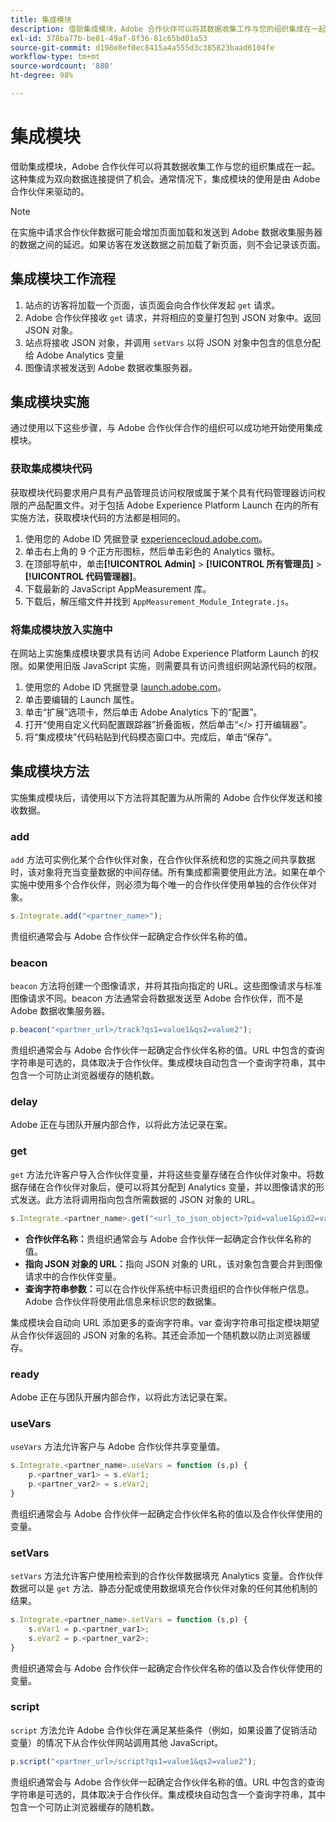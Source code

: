 ```yaml
---
title: 集成模块
description: 借助集成模块，Adobe 合作伙伴可以将其数据收集工作与您的组织集成在一起。
exl-id: 378ba77b-be81-49af-8f36-81c65bd01a53
source-git-commit: d198e8ef0ec8415a4a555d3c385823baad6104fe
workflow-type: tm+mt
source-wordcount: '880'
ht-degree: 98%

---
```


# 集成模块

借助集成模块，Adobe 合作伙伴可以将其数据收集工作与您的组织集成在一起。这种集成为双向数据连接提供了机会。通常情况下，集成模块的使用是由 Adobe 合作伙伴来驱动的。

>[!NOTE]
>
>在实施中请求合作伙伴数据可能会增加页面加载和发送到 Adobe 数据收集服务器的数据之间的延迟。如果访客在发送数据之前加载了新页面，则不会记录该页面。

## 集成模块工作流程

1. 站点的访客将加载一个页面，该页面会向合作伙伴发起 `get` 请求。
2. Adobe 合作伙伴接收 `get` 请求，并将相应的变量打包到 JSON 对象中。返回 JSON 对象。
3. 站点将接收 JSON 对象，并调用 `setVars` 以将 JSON 对象中包含的信息分配给 Adobe Analytics 变量
4. 图像请求被发送到 Adobe 数据收集服务器。

## 集成模块实施

通过使用以下这些步骤，与 Adobe 合作伙伴合作的组织可以成功地开始使用集成模块。

### 获取集成模块代码

获取模块代码要求用户具有产品管理员访问权限或属于某个具有代码管理器访问权限的产品配置文件。对于包括 Adobe Experience Platform Launch 在内的所有实施方法，获取模块代码的方法都是相同的。

1. 使用您的 Adobe ID 凭据登录 [experiencecloud.adobe.com](https://experiencecloud.adobe.com)。
1. 单击右上角的 9 个正方形图标，然后单击彩色的 Analytics 徽标。
1. 在顶部导航中，单击&#x200B;**[!UICONTROL Admin]** > **[!UICONTROL 所有管理员]** > **[!UICONTROL 代码管理器]**。
1. 下载最新的 JavaScript AppMeasurement 库。
1. 下载后，解压缩文件并找到 `AppMeasurement_Module_Integrate.js`。

### 将集成模块放入实施中

在网站上实施集成模块要求具有访问 Adobe Experience Platform Launch 的权限。如果使用旧版 JavaScript 实施，则需要具有访问贵组织网站源代码的权限。

1. 使用您的 Adobe ID 凭据登录 [launch.adobe.com](https://launch.adobe.com)。
2. 单击要编辑的 Launch 属性。
3. 单击“扩展”选项卡，然后单击 Adobe Analytics 下的“配置”。
4. 打开“使用自定义代码配置跟踪器”折叠面板，然后单击“&lt;/> 打开编辑器”。
5. 将“集成模块”代码粘贴到代码模态窗口中。完成后，单击“保存”。

## 集成模块方法

实施集成模块后，请使用以下方法将其配置为从所需的 Adobe 合作伙伴发送和接收数据。

### add

`add` 方法可实例化某个合作伙伴对象，在合作伙伴系统和您的实施之间共享数据时，该对象将充当变量数据的中间存储。所有集成都需要使用此方法。如果在单个实施中使用多个合作伙伴，则必须为每个唯一的合作伙伴使用单独的合作伙伴对象。

```JavaScript
s.Integrate.add("<partner_name>");
```

贵组织通常会与 Adobe 合作伙伴一起确定合作伙伴名称的值。

### beacon

`beacon` 方法将创建一个图像请求，并将其指向指定的 URL。这些图像请求与标准图像请求不同。beacon 方法通常会将数据发送至 Adobe 合作伙伴，而不是 Adobe 数据收集服务器。

```JavaScript
p.beacon("<partner_url>/track?qs1=value1&qs2=value2");
```

贵组织通常会与 Adobe 合作伙伴一起确定合作伙伴名称的值。URL 中包含的查询字符串是可选的，具体取决于合作伙伴。集成模块自动包含一个查询字符串，其中包含一个可防止浏览器缓存的随机数。

### delay

Adobe 正在与团队开展内部合作，以将此方法记录在案。

### get

`get` 方法允许客户导入合作伙伴变量，并将这些变量存储在合作伙伴对象中。将数据存储在合作伙伴对象后，便可以将其分配到 Analytics 变量，并以图像请求的形式发送。此方法将调用指向包含所需数据的 JSON 对象的 URL。

```JavaScript
s.Integrate.<partner_name>.get("<url_to_json_object>?pid=value1&pid2=value2");
```

* **合作伙伴名称：**&#x200B;贵组织通常会与 Adobe 合作伙伴一起确定合作伙伴名称的值。
* **指向 JSON 对象的 URL：**&#x200B;指向 JSON 对象的 URL，该对象包含要合并到图像请求中的合作伙伴变量。
* **查询字符串参数：**&#x200B;可以在合作伙伴系统中标识贵组织的合作伙伴帐户信息。Adobe 合作伙伴将使用此信息来标识您的数据集。

集成模块会自动向 URL 添加更多的查询字符串。var 查询字符串可指定模块期望从合作伙伴返回的 JSON 对象的名称。其还会添加一个随机数以防止浏览器缓存。

### ready

Adobe 正在与团队开展内部合作，以将此方法记录在案。

### useVars

`useVars` 方法允许客户与 Adobe 合作伙伴共享变量值。

```JavaScript
s.Integrate.<partner_name>.useVars = function (s,p) {
    p.<partner_var1> = s.eVar1;
    p.<partner_var2> = s.eVar2;
}
```

贵组织通常会与 Adobe 合作伙伴一起确定合作伙伴名称的值以及合作伙伴使用的变量。

### setVars

`setVars` 方法允许客户使用检索到的合作伙伴数据填充 Analytics 变量。合作伙伴数据可以是 `get` 方法、静态分配或使用数据填充合作伙伴对象的任何其他机制的结果。

```JavaScript
s.Integrate.<partner_name>.setVars = function (s,p) {
    s.eVar1 = p.<partner_var1>;
    s.eVar2 = p.<partner_var2>;
}
```

贵组织通常会与 Adobe 合作伙伴一起确定合作伙伴名称的值以及合作伙伴使用的变量。

### script

`script` 方法允许 Adobe 合作伙伴在满足某些条件（例如，如果设置了促销活动变量）的情况下从合作伙伴网站调用其他 JavaScript。

```JavaScript
p.script("<partner_url>/script?qs1=value1&qs2=value2");
```

贵组织通常会与 Adobe 合作伙伴一起确定合作伙伴名称的值。URL 中包含的查询字符串是可选的，具体取决于合作伙伴。集成模块自动包含一个查询字符串，其中包含一个可防止浏览器缓存的随机数。

